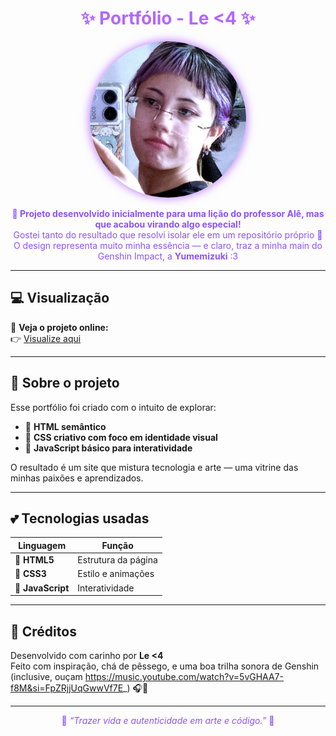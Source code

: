 <h1 align="center" style="color:#b366ff;">✨ Portfólio - Le &lt;4 ✨</h1>

<p align="center">
  <img src="images/itsME.jpeg" width="250px" style="border-radius:100%; box-shadow:0 0 15px #b366ff;">
</p>

<p align="center" style="color:#8c52ff;">
  <b>🌈 Projeto desenvolvido inicialmente para uma lição do professor Alê, mas que acabou virando algo especial!</b><br>
  Gostei tanto do resultado que resolvi isolar ele em um repositório próprio 💜<br>
  O design representa muito minha essência — e claro, traz a minha main do Genshin Impact, a <b>Yumemizuki</b> :3
</p>

---

## 💻 Visualização

🔗 **Veja o projeto online:**  
👉 [Visualize aqui](https://lelolel.github.io/first-portfolio)

---

## 🎨 Sobre o projeto

Esse portfólio foi criado com o intuito de explorar:
- 🌸 **HTML semântico**
- 💜 **CSS criativo com foco em identidade visual**
- 💫 **JavaScript básico para interatividade**

O resultado é um site que mistura tecnologia e arte — uma vitrine das minhas paixões e aprendizados.

---

## 💕 Tecnologias usadas

<div align="center">

| Linguagem | Função |
|------------|--------|
| 🩵 **HTML5** | Estrutura da página |
| 💜 **CSS3** | Estilo e animações |
| 🌸 **JavaScript** | Interatividade |

</div>

---

## 🌷 Créditos

Desenvolvido com carinho por **Le &lt;4**  
Feito com inspiração, chá de pêssego, e uma boa trilha sonora de Genshin (inclusive, ouçam https://music.youtube.com/watch?v=5vGHAA7-f8M&si=FpZRjjUqGwwVf7E_) 🎧🎵  

---

<p align="center" style="color:#8c52ff;">
  💫 <i>“Trazer vida e autenticidade em arte e código.”</i> 💫
</p>
